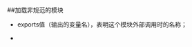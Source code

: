 ##加载非规范的模块

- exports值（输出的变量名），表明这个模块外部调用时的名称；

- 































































